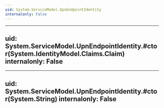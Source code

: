 ```yaml
---
uid: System.ServiceModel.UpnEndpointIdentity
internalonly: False
---
```


---
uid: System.ServiceModel.UpnEndpointIdentity.#ctor(System.IdentityModel.Claims.Claim)
internalonly: False
---

---
uid: System.ServiceModel.UpnEndpointIdentity.#ctor(System.String)
internalonly: False
---
